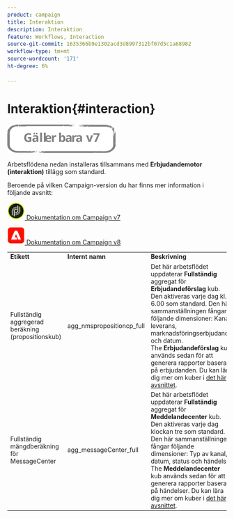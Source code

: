 ```yaml
---
product: campaign
title: Interaktion
description: Interaktion
feature: Workflows, Interaction
source-git-commit: 1635366b9e1302acd3d8997312bf07d5c1a68982
workflow-type: tm+mt
source-wordcount: '171'
ht-degree: 6%

---
```



# Interaktion{#interaction}

![](../../assets/v7-only.svg)

Arbetsflödena nedan installeras tillsammans med **Erbjudandemotor (interaktion)** tillägg som standard.

Beroende på vilken Campaign-version du har finns mer information i följande avsnitt:

![](assets/do-not-localize/v7.jpeg)[  Dokumentation om Campaign v7](../../interaction/using/interaction-and-offer-management.md)

![](assets/do-not-localize/v8.png)[  Dokumentation om Campaign v8](https://experienceleague.adobe.com/docs/campaign/campaign-v8/send/interaction/interaction.html)


<table> 
 <tbody> 
  <tr> 
   <td> <strong>Etikett</strong><br /> </td> 
   <td> <strong>Internt namn</strong><br /> </td> 
   <td> <strong>Beskrivning</strong><br /> </td> 
  </tr> 
  <tr> 
   <td> <span class="uicontrol">Fullständig aggregerad beräkning (propositionskub)</span> <br /> </td> 
   <td> <span class="uicontrol">agg_nmspropositioncp_full</span> <br /> </td> 
   <td> Det här arbetsflödet uppdaterar <strong>Fullständig</strong> aggregat för <strong>Erbjudandeförslag</strong> kub. Den aktiveras varje dag kl. 6.00 som standard. Den här sammanställningen fångar följande dimensioner: Kanal, leverans, marknadsföringserbjudande och datum.<br /> The <strong>Erbjudandeförslag</strong> kub används sedan för att generera rapporter baserat på erbjudanden. Du kan lära dig mer om kuber i <a href="../../reporting/using/ac-cubes.md">det här avsnittet</a>.<br /> </td> 
  </tr> 
   <tr> 
   <td> <span class="uicontrol">Fullständig mängdberäkning för MessageCenter</span> <br /> </td> 
   <td> <span class="uicontrol">agg_messageCenter_full</span> <br /> </td> 
   <td> Det här arbetsflödet uppdaterar <strong>Fullständig</strong> aggregat för <strong>Meddelandecenter</strong> kub. Den aktiveras varje dag klockan tre som standard. Den här sammanställningen fångar följande dimensioner: Typ av kanal, datum, status och händelse.<br /> The <strong>Meddelandecenter</strong> kub används sedan för att generera rapporter baserat på händelser. Du kan lära dig mer om kuber i <a href="../../reporting/using/ac-cubes.md">det här avsnittet</a>.<br /> </td> 
   <td> <br /> </td> 
  </tr> 
 </tbody> 
</table>

